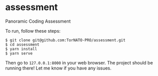 # assessment
Panoramic Coding Assessment

To run, follow these steps:

```
$ git clone git@github.com:TorNATO-PRO/assessment.git
$ cd assessment
$ yarn install
$ yarn serve
```

Then go to `127.0.0.1:8000` in your web browser. The project should be running there! Let me know if you have any issues.
